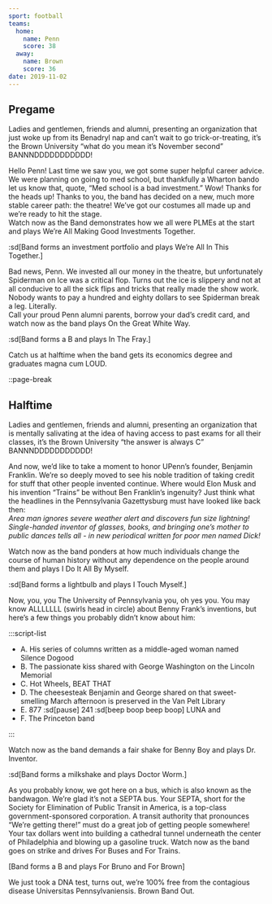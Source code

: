 ```yaml
---
sport: football
teams:
  home:
    name: Penn
    score: 38
  away:
    name: Brown
    score: 36
date: 2019-11-02
---
```


## Pregame

Ladies and gentlemen, friends and alumni, presenting an organization that just woke up from its Benadryl nap and can’t wait to go trick-or-treating, it’s the Brown University “what do you mean it’s November second” BANNNDDDDDDDDDDD!

Hello Penn! Last time we saw you, we got some super helpful career advice. We were planning on going to med school, but thankfully a Wharton bando let us know that, quote, “Med school is a bad investment.” Wow! Thanks for the heads up! Thanks to you, the band has decided on a new, much more stable career path: the theatre! We’ve got our costumes all made up and we’re ready to hit the stage.\
Watch now as the Band demonstrates how we all were PLMEs at the start and plays We’re All Making Good Investments Together.

:sd[Band forms an investment portfolio and plays We’re All In This Together.]

Bad news, Penn. We invested all our money in the theatre, but unfortunately Spiderman on Ice was a critical flop. Turns out the ice is slippery and not at all conducive to all the sick flips and tricks that really made the show work. Nobody wants to pay a hundred and eighty dollars to see Spiderman break a leg. Literally.\
Call your proud Penn alumni parents, borrow your dad’s credit card, and watch now as the band plays On the Great White Way.

:sd[Band forms a B and plays In The Fray.]

Catch us at halftime when the band gets its economics degree and graduates magna cum LOUD.

::page-break

## Halftime

Ladies and gentlemen, friends and alumni, presenting an organization that is mentally salivating at the idea of having access to past exams for all their classes, it’s the Brown University “the answer is always C” BANNNDDDDDDDDDDD!

And now, we’d like to take a moment to honor UPenn’s founder, Benjamin Franklin. We’re so deeply moved to see his noble tradition of taking credit for stuff that other people invented continue. Where would Elon Musk and his invention “Trains” be without Ben Franklin’s ingenuity? Just think what the headlines in the Pennsylvania Gazettysburg must have looked like back then:\
_Area man ignores severe weather alert and discovers fun size lightning!_\
_Single-handed inventor of glasses, books, and bringing one’s mother to public dances tells all - in new periodical written for poor men named Dick!_

Watch now as the band ponders at how much individuals change the course of human history without any dependence on the people around them and plays I Do It All By Myself.

:sd[Band forms a lightbulb and plays I Touch Myself.]

Now, you, you The University of Pennsylvania you, oh yes you. You may know ALLLLLLL (swirls head in circle) about Benny Frank’s inventions, but here’s a few things you probably didn’t know about him:

:::script-list

- A. His series of columns written as a middle-aged woman named Silence Dogood
- B. The passionate kiss shared with George Washington on the Lincoln Memorial
- C. Hot Wheels, BEAT THAT
- D. The cheesesteak Benjamin and George shared on that sweet-smelling March afternoon is preserved in the Van Pelt Library
- E. 877 :sd[pause] 241 :sd[beep boop beep boop] LUNA and
- F. The Princeton band

:::

Watch now as the band demands a fair shake for Benny Boy and plays Dr. Inventor.

:sd[Band forms a milkshake and plays Doctor Worm.]

As you probably know, we got here on a bus, which is also known as the bandwagon. We’re glad it’s not a SEPTA bus. Your SEPTA, short for the Society for Elimination of Public Transit in America, is a top-class government-sponsored corporation. A transit authority that pronounces “We’re getting there!” must do a great job of getting people somewhere! Your tax dollars went into building a cathedral tunnel underneath the center of Philadelphia and blowing up a gasoline truck. Watch now as the band goes on strike and drives For Buses and For Trains.

[Band forms a B and plays For Bruno and For Brown]

We just took a DNA test, turns out, we’re 100% free from the contagious disease Universitas Pennsylvaniensis. Brown Band Out.
